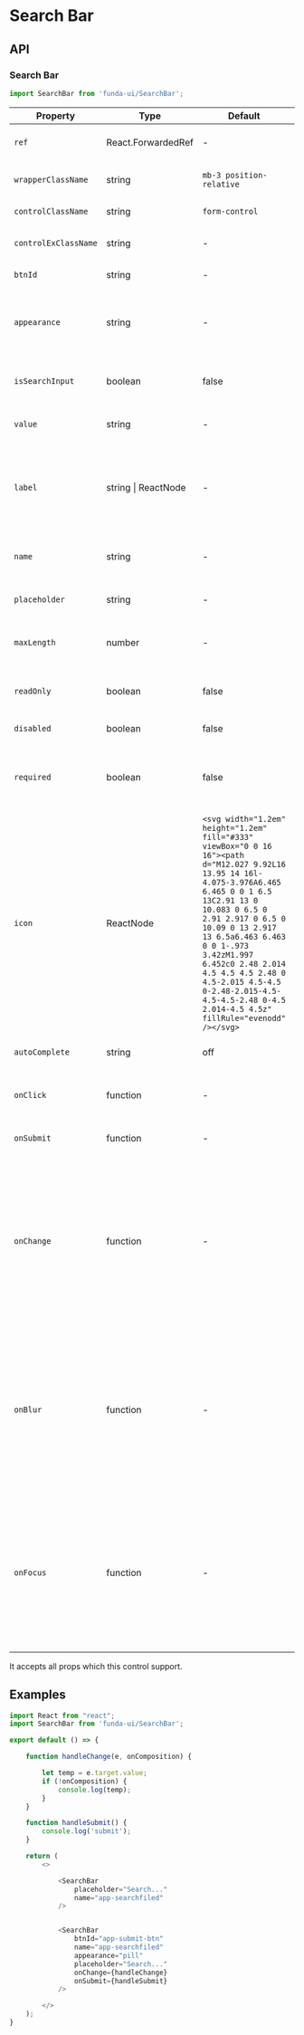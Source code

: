 # Search Bar


## API

### Search Bar
```js
import SearchBar from 'funda-ui/SearchBar';
```
| Property | Type | Default | Description |
| --- | --- | --- | --- |
| `ref` | React.ForwardedRef | - | It is the return element of this component.  |
| `wrapperClassName` | string | `mb-3 position-relative` | The class name of the control wrapper. |
| `controlClassName` | string | `form-control` | The class name of the control. |
| `controlExClassName` | string | - | The extended class name of `controlClassName`. |
| `btnId` | string  | - | ID of the specified button. |
| `appearance` | string | - | The overlay style of the control. The optional values are:<br />**corners:**<br />`pill` |
| `isSearchInput` | boolean | false | Whether to enable the search input, it will have an clear button |
| `value` | string | - | Set a default value for this control |
| `label` | string \| ReactNode | - | It is used to specify a label for an element of a form.<blockquote>Support html tags</blockquote> |
| `name` | string | - | Name is not deprecated when used with form fields. |
| `placeholder` | string | - |  Specifies a short hint that describes. |
| `maxLength` | number | - | Defines the maximum number of characters |
| `readOnly` | boolean | false | When present, it specifies that this component field is read-only. |
| `disabled` | boolean | false | Whether it is disabled |
| `required` | boolean | false | When present, it specifies that a field must be filled out before submitting the form. |
| `icon` | ReactNode  | `<svg width="1.2em" height="1.2em" fill="#333" viewBox="0 0 16 16"><path d="M12.027 9.92L16 13.95 14 16l-4.075-3.976A6.465 6.465 0 0 1 6.5 13C2.91 13 0 10.083 0 6.5 0 2.91 2.917 0 6.5 0 10.09 0 13 2.917 13 6.5a6.463 6.463 0 0 1-.973 3.42zM1.997 6.452c0 2.48 2.014 4.5 4.5 4.5 2.48 0 4.5-2.015 4.5-4.5 0-2.48-2.015-4.5-4.5-4.5-2.48 0-4.5 2.014-4.5 4.5z" fillRule="evenodd" /></svg>` | Set the icon of search |
| `autoComplete` | string  | off | Turn off autocomplete for input fields. |
| `onClick` | function  | - | Call a function when the value of an HTML element is clicked. |
| `onSubmit` | function  | - | Call a function when a form is submitted. |
| `onChange` | function  | - | Call a function when the value of an HTML element is changed. It returns two callback values. <br /> <ol><li>The first is the control</li><li>The second is the composition event (**Boolean**)</li></ol> |
| `onBlur` | function  | - | Call a function when a user leaves an form field. It returns two callback values. <br /> <ol><li>The first is the control</li><li>The second is the composition event (**Boolean**)</li></ol> |
| `onFocus` | function  | - | Call a function when an form field gets focus. It returns two callback values. <br /> <ol><li>The first is the control</li><li>The second is the composition event (**Boolean**)</li></ol> |


It accepts all props which this control support.

## Examples

```js
import React from "react";
import SearchBar from 'funda-ui/SearchBar';

export default () => {

    function handleChange(e, onComposition) {

        let temp = e.target.value;
        if (!onComposition) {
            console.log(temp);
        }
    }

    function handleSubmit() {
        console.log('submit');
    }

    return (
        <>

            <SearchBar
                placeholder="Search..."
                name="app-searchfiled"
            />


            <SearchBar
                btnId="app-submit-btn"
                name="app-searchfiled"
                appearance="pill"
                placeholder="Search..."
                onChange={handleChange}
                onSubmit={handleSubmit}
            />

        </>
    );
}
```